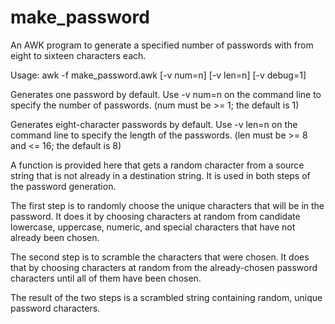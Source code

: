make_password
=============

An AWK program to generate a specified number of passwords with from eight to sixteen characters each.

Usage: awk -f make_password.awk [-v num=n] [-v len=n] [-v debug=1]

Generates one password by default.
Use -v num=n on the command line to specify the number of passwords.
  (num must be >= 1; the default is 1)

Generates eight-character passwords by default.
Use -v len=n on the command line to specify the length of the passwords. 
  (len must be >= 8 and <= 16; the default is 8)

A function is provided here that gets a random character from a source 
string that is not already in a destination string.  It is used in both 
steps of the password generation.  

The first step is to randomly choose the unique characters that will be 
in the password.  It does it by choosing characters at random from 
candidate lowercase, uppercase, numeric, and special characters that have
not already been chosen. 

The second step is to scramble the characters that were chosen.  It does
that by choosing characters at random from the already-chosen password 
characters until all of them have been chosen. 

The result of the two steps is a scrambled string containing random, unique
password characters.

